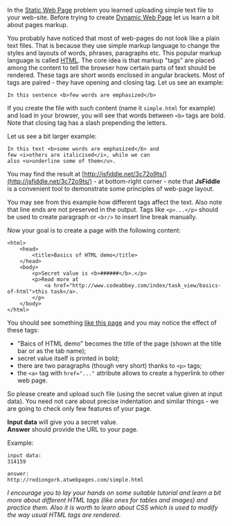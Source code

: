 In the [Static Web Page](./static-web-page) problem you learned uploading simple text file to your web-site. Before
trying to create [Dynamic Web Page](./dynamic-web-page) let us learn a bit about pages markup.

You probably have noticed that most of web-pages do not look like a plain text files. That is because they use
simple markup language to change the styles and layouts of words, phrases, paragraphs etc. This popular markup language
is called [HTML](http://en.wikipedia.org/wiki/HTML). The core idea is that markup "tags" are placed among the content
to tell the browser how certain parts of text should be rendered. These tags are short words enclosed in angular
brackets. Most of tags are paired - they have opening and closing tag. Let us see an example:

	In this sentence <b>few words are emphasized</b>

If you create the file with such content (name it `simple.html` for example) and load in your browser, you will see
that words between `<b>` tags are bold. Note that closing tag has a slash prepending the letters.

Let us see a bit larger example:

	In this text <b>some words are emphasized</b> and
	few <i>others are italicised</i>, while we can
	also <u>underline some of them</u>.

You may find the result at [http://jsfiddle.net/3c72o9ts/](http://jsfiddle.net/3c72o9ts/) - at bottom-right corner -
note that **JsFiddle** is a convenient tool to demonstrate some principles of web-page layout.

You may see from this example how different tags affect the text. Also note that line ends are not preserved in the
output. Tags like `<p>...</p>` should be used to create paragraph or `<br/>` to insert line break manually.

Now your goal is to create a page with the following content:

    <html>
		<head>
			<title>Basics of HTML demo</title>
		</head>
		<body>
			<p>Secret value is <b>######</b>.</p>
			<p>Read more at
				<a href="http://www.codeabbey.com/index/task_view/basics-of-html">this task</a>.
			</p>
		</body>
	</html>

You should see something [like this page](http://rodiongork.atwebpages.com/simple.html) and you may notice the effect
of these tags:

- "Baics of HTML demo" becomes the title of the page (shown at the title bar or as the tab name);
- secret value itself is printed in bold;
- there are two paragraphs (though very short) thanks to `<p>` tags;
- the `<a>` tag with `href="..."` attribute allows to create a hyperlink to other web page.

So please create and upload such file (using the secret value given at input data). You need not care about precise
indentation and similar things - we are going to check only few features of your page.

**Input data** will give you a secret value.  
**Answer** should provide the URL to your page.

Example:

    input data:
	314159
	
	answer:
	http://rodiongork.atwebpages.com/simple.html

_I encourage you to lay your hands on some suitable tutorial and learn a bit more about different HTML tags (like
ones for tables and images) and practice them. Also it is worth to learn about CSS which is used to modify the way
usual HTML tags are rendered._